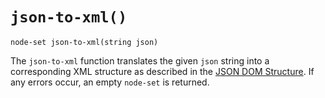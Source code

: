 # `json-to-xml()`

```
node-set json-to-xml(string json)
```

The `json-to-xml` function translates the given `json` string into a corresponding XML structure as
described in the [JSON DOM Structure](../templating/oxn.md). If any errors occur, an
empty `node-set` is returned.

